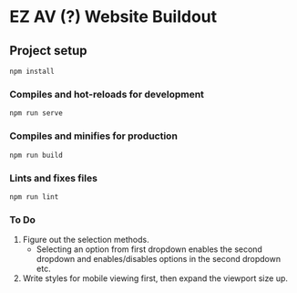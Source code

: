 # EZ AV (?) Website Buildout

## Project setup

```
npm install
```

### Compiles and hot-reloads for development

```
npm run serve
```

### Compiles and minifies for production

```
npm run build
```

### Lints and fixes files

```
npm run lint
```

### To Do

1. Figure out the selection methods.
   - Selecting an option from first dropdown enables the second dropdown and enables/disables options in the second dropdown etc.
2. Write styles for mobile viewing first, then expand the viewport size up.
